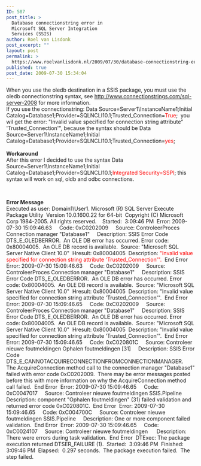 ```yaml
---
ID: 587
post_title: >
  Database connectionstring error in
  Microsoft SQL Server Integration
  Services (SSIS)
author: Roel van Lisdonk
post_excerpt: ""
layout: post
permalink: >
  https://www.roelvanlisdonk.nl/2009/07/30/database-connectionstring-error-in-microsoft-sql-server-integration-services-ssis/
published: true
post_date: 2009-07-30 15:34:04
---
```

<p>When you use the oledb destination in a SSIS package, you must use the oledb connectionstring syntax, see <a title="http://www.connectionstrings.com/sql-server-2008" href="http://www.connectionstrings.com/sql-server-2008">http://www.connectionstrings.com/sql-server-2008</a> for more information.     <br />If you use the connectionstring: Data Source=Server1\InstanceName1;Initial Catalog=Database1;Provider=SQLNCLI10.1;Trusted_Connection=<font color="#ff0000">True</font>;&#160; you wil get the error: &quot;Invalid value specified for connection string attribute” 'Trusted_Connection'&quot;, because the syntax should be Data Source=Server1\InstanceName1;Initial Catalog=Database1;Provider=SQLNCLI10.1;Trusted_Connection=<font color="#ff0000">yes</font>;&#160; <br />    <br /><strong>Workaround</strong>    <br />After this error I decided to use the syntax Data Source=Server1\InstanceName1;Initial Catalog=Database1;Provider=SQLNCLI10.1;<font color="#ff0000">Integrated Security=SSPI</font>; this syntax will work on sql, oldb and odbc connections.</p>  <p>&#160;</p>  <p><strong>Error Message</strong>    <br />Executed as user: Domain1\User1. Microsoft (R) SQL Server Execute Package Utility&#160; Version 10.0.1600.22 for 64-bit&#160; Copyright (C) Microsoft Corp 1984-2005. All rights reserved.&#160;&#160;&#160; Started:&#160; 3:09:46 PM&#160; Error: 2009-07-30 15:09:46.63&#160;&#160;&#160;&#160; Code: 0xC0202009&#160;&#160;&#160;&#160; Source: ControleerProces Connection manager &quot;Database1&quot;&#160;&#160;&#160;&#160; Description: SSIS Error Code DTS_E_OLEDBERROR.&#160; An OLE DB error has occurred. Error code: 0x80004005.&#160; An OLE DB record is available.&#160; Source: &quot;Microsoft SQL Server Native Client 10.0&quot;&#160; Hresult: 0x80004005&#160; Description: <font color="#ff0000">&quot;Invalid value specified for connection string attribute 'Trusted_Connection'&quot;.</font>&#160; End Error&#160; Error: 2009-07-30 15:09:46.63&#160;&#160;&#160;&#160; Code: 0xC0202009&#160;&#160;&#160;&#160; Source: ControleerProces Connection manager &quot;Database1&quot;&#160;&#160;&#160;&#160; Description: SSIS Error Code DTS_E_OLEDBERROR.&#160; An OLE DB error has occurred. Error code: 0x80004005.&#160; An OLE DB record is available.&#160; Source: &quot;Microsoft SQL Server Native Client 10.0&quot;&#160; Hresult: 0x80004005&#160; Description: &quot;Invalid value specified for connection string attribute 'Trusted_Connection'&quot;.&#160; End Error&#160; Error: 2009-07-30 15:09:46.65&#160;&#160;&#160;&#160; Code: 0xC0202009&#160;&#160;&#160;&#160; Source: ControleerProces Connection manager &quot;Database1&quot;&#160;&#160;&#160;&#160; Description: SSIS Error Code DTS_E_OLEDBERROR.&#160; An OLE DB error has occurred. Error code: 0x80004005.&#160; An OLE DB record is available.&#160; Source: &quot;Microsoft SQL Server Native Client 10.0&quot;&#160; Hresult: 0x80004005&#160; Description: &quot;Invalid value specified for connection string attribute 'Trusted_Connection'&quot;.&#160; End Error&#160; Error: 2009-07-30 15:09:46.65&#160;&#160;&#160;&#160; Code: 0xC020801C&#160;&#160;&#160;&#160; Source: Controleer nieuwe foutmeldingen Ophalen foutmeldingen [31]&#160;&#160;&#160;&#160; Description: SSIS Error Code DTS_E_CANNOTACQUIRECONNECTIONFROMCONNECTIONMANAGER.&#160; The AcquireConnection method call to the connection manager &quot;Database1&quot; failed with error code 0xC0202009.&#160; There may be error messages posted before this with more information on why the AcquireConnection method call failed.&#160; End Error&#160; Error: 2009-07-30 15:09:46.65&#160;&#160;&#160;&#160; Code: 0xC0047017&#160;&#160;&#160;&#160; Source: Controleer nieuwe foutmeldingen SSIS.Pipeline&#160;&#160;&#160;&#160; Description: component &quot;Ophalen foutmeldingen&quot; (31) failed validation and returned error code 0xC020801C.&#160; End Error&#160; Error: 2009-07-30 15:09:46.65&#160;&#160;&#160;&#160; Code: 0xC004700C&#160;&#160;&#160;&#160; Source: Controleer nieuwe foutmeldingen SSIS.Pipeline&#160;&#160;&#160;&#160; Description: One or more component failed validation.&#160; End Error&#160; Error: 2009-07-30 15:09:46.65&#160;&#160;&#160;&#160; Code: 0xC0024107&#160;&#160;&#160;&#160; Source: Controleer nieuwe foutmeldingen&#160;&#160;&#160;&#160;&#160; Description: There were errors during task validation.&#160; End Error&#160; DTExec: The package execution returned DTSER_FAILURE (1).&#160; Started:&#160; 3:09:46 PM&#160; Finished: 3:09:46 PM&#160; Elapsed:&#160; 0.297 seconds.&#160; The package execution failed.&#160; The step failed.</p>